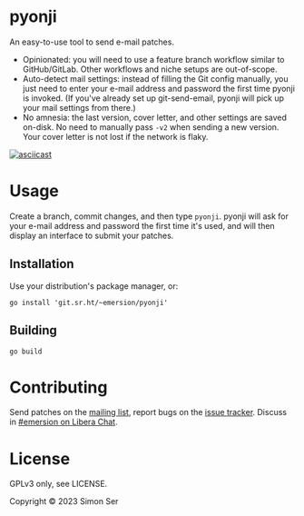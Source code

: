 # pyonji

An easy-to-use tool to send e-mail patches.

- Opinionated: you will need to use a feature branch workflow similar to
  GitHub/GitLab. Other workflows and niche setups are out-of-scope.
- Auto-detect mail settings: instead of filling the Git config manually, you
  just need to enter your e-mail address and password the first time pyonji is
  invoked. (If you've already set up git-send-email, pyonji will pick up your
  mail settings from there.)
- No amnesia: the last version, cover letter, and other settings are saved
  on-disk. No need to manually pass `-v2` when sending a new version. Your
  cover letter is not lost if the network is flaky.

[![asciicast](https://asciinema.org/a/620880.svg)](https://asciinema.org/a/620880)

# Usage

Create a branch, commit changes, and then type `pyonji`. pyonji will ask for
your e-mail address and password the first time it's used, and will then
display an interface to submit your patches.

## Installation

Use your distribution's package manager, or:

    go install 'git.sr.ht/~emersion/pyonji'

## Building

    go build

# Contributing

Send patches on the [mailing list], report bugs on the [issue tracker]. Discuss
in [#emersion on Libera Chat].

# License

GPLv3 only, see LICENSE.

Copyright © 2023 Simon Ser

[mailing list]: https://lists.sr.ht/~emersion/public-inbox
[issue tracker]: https://todo.sr.ht/~emersion/pyonji
[#emersion on Libera Chat]: ircs://irc.libera.chat/#emersion
